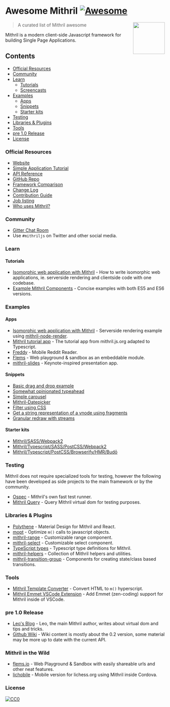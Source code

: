 # Awesome Mithril [![Awesome](https://cdn.rawgit.com/sindresorhus/awesome/d7305f38d29fed78fa85652e3a63e154dd8e8829/media/badge.svg)](https://github.com/sindresorhus/awesome)

[<img src="https://mithril.js.org/logo.svg" align="right" width="100">](https://mithril.js.org)

> A curated list of Mithril awesome

Mithril is a modern client-side Javascript framework for building Single Page Applications.

## Contents

- [Official Resources](#official-resources)
- [Community](#community)
- [Learn](#learn)
  * [Tutorials](#tutorials)
  * [Screencasts](#screencasts)
- [Examples](#examples)
  * [Apps](#apps)
  * [Snippets](#snippets)
  * [Starter kits](#starter-kits)
- [Testing](#testing)
- [Libraries & Plugins](#libraries--plugins)
- [Tools](#tools)
- [pre 1.0 Release](#pre-10-release)
- [License](#license)

### Official Resources

- [Website](https://mithril.js.org/)
- [Simple Application Tutorial](https://mithril.js.org/simple-application.html)
- [API Reference](https://mithril.js.org/api.html)
- [GitHub Repo](https://github.com/MithrilJS/mithril.js)
- [Framework Comparison](https://mithril.js.org/framework-comparison.html)
- [Change Log](https://mithril.js.org/change-log.html)
- [Contribution Guide](https://mithril.js.org/contributing.html)
- [Job listing](https://github.com/MithrilJS/mithril.js/wiki/JOBS)
- [Who uses Mithril?](https://github.com/MithrilJS/mithril.js/wiki/Who-Uses-Mithril)


### Community

- [Gitter Chat Room](https://gitter.im/mithriljs/mithril.js)
- Use `#mithriljs` on Twitter and other social media.

### Learn

#### Tutorials

- [Isomorphic web application with Mithril](https://isomorphic-mithril.mvlabs.it/en/) - How to write isomorphic web applications, ie. serverside rendering and clientside code with one codebase.
- [Example Mithril Components](https://mithril-examples.firebaseapp.com/) - Concise examples with both ES5 and ES6 versions.

### Examples

#### Apps

- [Isomorphic web application with Mithril](https://github.com/mvlabs/isomorphic-mithril) - Serverside rendering example using [mithril-node-render](https://github.com/MithrilJS/mithril-node-render).
- [Mithril tutorial app](https://github.com/spacejack/mithril-tutorial-ts) - The tutorial app from mithril.js.org adapted to Typescript.
- [Freddy](https://github.com/spacejack/freddy) - Mobile Reddit Reader.
- [Flems](https://github.com/porsager/flems) - Web playground & sandbox as an embeddable module.
- [mithril-slides](https://github.com/wulab/mithril-slides) - Keynote-inspired presentation app.

#### Snippets

- [Basic drag and drop example](https://codepen.io/grilchgristle/pen/rmaZag)
- [Somewhat opinionated typeahead](https://codepen.io/grilchgristle/pen/pPvGRg)
- [Simple carousel](https://github.com/spacejack/m-carousel)
- [Mithril-Datepicker](https://github.com/CreaturesInUnitards/mithril-datepicker)
- [Filter using CSS](https://flems.io/#0=N4IgzgpgNhDGAuEAmIBcIB0ArMIA0IAZgJYy6oDaoAdgIYC2EamAFvPVPiLAPbWL9mIAL54aDJumy4CvfhEHo5YeAAI6jMKoC8qgOQAZWgFcATtFUBRWqfgtaqgFLGoxJz1NI+qgCq0A7tQAng4A4hAeAObEtNTUqgBi5kgQpsSwANYOAIJxxFmqANIKQRDw8A4AsjbE1BCq2QBGpgy+PG7hURCxdFZI-rUOAGq0MGkOAOq11MSEyaoAQhAAbr4QYGAOAEqxKfXZngqJtPDE9LQsqgDKxptxDgCSaVrVpssOV7EO1qZ1KrX1BbmaheeIGMrpGLuSDleoATVoYHoANUr0iCnqlR49nojCQRQUSFGqi2xkaR0csTKiESyVS6Q+xKGZQcAHkZhVVEZlnwoZYkEE7EUar1CsQAF7ioKqIbEHhQHKuSANahYaAMtqNGJaQonel1VHEcbxV5BBUgvQYMAAB1c8AAFHp9ABKAA61HdMDUAEdjKlpbo9Hp3apQ6p3fQMPQeMZ+PavLBjIx+BhGjwBXhVMAQ6plsQIP5UKp7c6dAA+VQUHOh+iO2rW4zwPSZ7PxMOh95QP1F33+vDVsO86gN+BF+raCu90wB1QQDAVUzo+AYTt++c8Aw8fypADCiIgJYHwmd-bbNcdKjNEGbqin0oAZPfVAADAehjB31SuVDUHgOiinPAMCqAAVLorogAAJMAd7CBBAC6patu27ZIMQNoKkERa-nUb6qHBZ4vieA61noaHLB+frTs2eEaOsUa0Na9rxBOeHnnorg3shKHtoBMDYeum7bqYe6QIehHtqI6huhJqgye28mqPB7rHiIYggHRzAYLAGxcHIAjwEIwjwQQrjUBk5BUCAZicOgbDwNaYCoAA9M5sbWhkkTaTw9DOcidhpJwBDwEE1qSCAOAiPBwhAA)
- [Get a string representation of a vnode using fragments](https://flems.io/#0=N4IgZglgNgpgziAXAbVAOwIYFsZJAOgAsAXLKEAGhAGMB7NYmBvEAXwvW10QICsEqdBk2J4AbhgBOAAjCSMAcxwNpAXmkATWtQCuy4vmqSYGRgBFtekQDF5SkQAoAlAB00WfMbQaYkh3MV9CmksBwByQgBGMOCImCgoWjCnVzQAB387fXxISThiAGFCaA0nNg4QTBw8QzgBGnpGZh42AF0qKAg0AGsEFE5qniwIYkJJaEoQHUlyHhJiNLhEAHplnXTuhUNaLGXh0fGoAAFI-FOAVj2Rseh8fkniAE807hB71lbWIA)
- [Granular redraw with streams](https://flems.io/#0=N4IgZglgNgpgziAXAbVAOwIYFsZJAOgAsAXLKEAGhAGMB7NYmBvEAXwvW10QICsEqdBk2J4A9ACoAOmhkAVQhDgACAOQB5AEZwYAJwBue1crpYADvRHKYADzMxqxFcUIxlGYsV0qAJvGq6EJowPsrBULQA7vjyrsr6PrRYyrpMfqmhmgCeygAG+hAwkbnKkdBQKTAAtKlo6cpotLpYGFBQOWUuELJoALIQLoFQqioZuhiRJlnUsDFoCm4JSZV1eiFhObm16SVlbcr07ZU1aXqlrmjKLjAy+q0Arm5wXjDYyvdmPh7w+MoKSqVyg1aMQroEAObgs7giKaVqVHzjSJwOZbU66ErbPQqbrEWhXOKJZKNPzKPxwAJBdbZPI6WCOJq5CgyEGuXRlHRkmBgDD3KBOK7464mJIWNAiEYpWgg4F+OYyLQ6Ax6ACCnm8AB45AA+ZTAGRSYh3KCPRDKADKL2wWu1zNkThg9LxugA-GbnoE0OC7YaCkUABT6EkwM0ANWDAEow8GfS9VrpAw8Q38o8pw7Q-DJWAa0BIxDIhM8Dto9IZdMoALzKMD3NCOCD0f3ADxeOBm4DG03xJPm3TUVisCN6mTKZRiMTKADCqW+7i59lWDGUHteyUibmoGEu9zg920lOCgoOl1SWFoxpHIrQRc7birt971HwLTMgcruv0EcvqWI910l31S5R2PAJXkYZQmyJCh3HVNs9SxXRoLpBxnQHIdAOA4Dx2UAARCBQnXZQoVBDBl0dFCmgOcs4EIWg+QItwEKPXRpVBYMXQNYhDUNQtQUdSsriyexaDAMinUoitJLUD1unBVROO4rjiBdMkknwABHR5dCyc1yIZBNkP0r97UUw0zSJBSlOwgAlaomMOHJ6GXK1kg+L5GDgSzfSTZ8MFffR32HEylMNLB8AQ-1HWgiLP2M0ziEHS9R3YJLj1Pc8YH9dDUtHbCAFVrz3ClAkPMAWOSFdsBy7sTRgfA0n9LxHiHZRUpSoDRz9SJA0jILMNHH8-0uIMMzqltvHwLqetG4zMOzID5vmmRJGkS4JD+OIIgwHxZIAIQwctTDFKxCC3HwVBE0TKoqoqDxgMRa13fcSpuNblBaTAoRwJczverd7nhJi8QJNxaBLZVDtFSwGDmZR1oAdTcPwZgOxZCkmf06MYXQh1+pj-W6cUcerWt63oZxTq4t7hTBpUyxFcxodBPYKm6fRaAAazqkc8wLcnQS2navQEwDfXRiDm1g9szBY8FUjgOA0KCxTBv-d7MfBstoIw-rsIWMSKPLHd1mByA6hBlZ6mIA7iOsWBvqp-qDf0s1VHwOFdCqLGjFjRTbzNGXaDl+A4F9pT8cD4OFey4KVZgX81awf03Y91RteeLJYDNXIyh8FwzQAEmASP5ZUdaAEYAAZK9YABSXJEtjhKw7FgMY-iw1VcuJO3cF2Sqk0CJqA5tPqswnuzDT5QS5DrLlA1ZRy+UFSpBAAAZWhttk-Ad9X5QzVXnDLAAQlXiM7SdzC9bia3dFt8iHeY9ELZnhWwgO5RcVoMfgJ792Dq9vcbGqhZqXziiFBKllG6GkWjmSQyhegYG6O4MwZgGbHSXLzOs-MUFoKrDrKaMdMJd3Vm7Pyk8L79R7oQcuU9V69ByCqVBZ9KHj39H3L02tX6K3PtVbhc9tRViXgAMmEaQihP8e6aCAXiNAo8OqXx1pfYCxAhLJlUNIzw9B5HKMwvQGYEBh7ulvsQVhl92q6NaiAWyzwDpcRAD-UBmEnHKFAbAno2EAAStAoChG4c5WcyDSLXRkP4qsYVrpZTgROc0EAsB8lnBw8EgIXBzmsiqAAYsoCItAzAyBrHWYgDZLiCw3rkueOt+H8KHAAamUJXfA1cACsoCICiX9NU+ei8iHAVSJpeAxAVRoDiR4YpGTxg4HYZvHwZSzBuLtpyJRY4JxHxJvsMYExzhMGydMkIqUwobO6m4rMOYClk0uLY3QxAKmXn4ZXUBfTHjPCGSMop9BxlcCmdtWZxklrXhMVEjxE5eh0SXMKchMgwpnlrNcxI1B7gO3dhmLI0FyHGTYBwEAmAcB4HwNQBWlAaD0EYMwHg+ByF9WrMSqoPIsDQCyO6LccAqhKjaQAbhOT0fASSB5Dw5kFP5-9Pbe3LDrXO+dlAACZK4wCwByoCrgIDghIGacusr5Wjk0E0dIZoADEABOQ1i8zA2GXD4-C8rBUe0peKwgZpK61w1coRVyriCquro6y8cJh5y1BT4KodAIi6D1QAZknJXS1Mg2AAF0qBQG6BzBAKBOA4p4HSwY0BCV-nIDwEgxAzBtnHLWMwHNwR4qSGIdNhAhgAAFy74HrQANkrQMat0B8D8EJao+weBO3sBTdwEA10s26BzSAPNBbEBFrQCWstpgW0ZqgHWht+Bm3XTEMOqg3bB19ujawIAA)

#### Starter kits

- [Mithril/SASS/Webpack2](https://github.com/CreaturesInUnitards/mithril-sass-webpack-starter)
- [Mithril/Typescript/SASS/PostCSS/Webpack2](https://github.com/spacejack/mithril-webpack-ts)
- [Mithril/Typescript/PostCSS/Browserify/HMR/Budō](https://github.com/spacejack/mithril-browserify-ts-budo)

### Testing

Mithril does not require specialized tools for testing, however the following have been developed as side projects to the main framework or by the community.

- [Ospec](https://github.com/MithrilJS/mithril.js/tree/rewrite/ospec) - Mithril's own fast test runner.
- [Mithril Query](https://github.com/MithrilJS/mithril-query) - Query Mithril virtual dom for testing purposes.


### Libraries & Plugins

- [Polythene](https://github.com/ArthurClemens/Polythene) - Material Design for Mithril and React.
- [mopt](https://github.com/MithrilJS/mopt) - Optimize `m()` calls to javascript objects.
- [mithril-range](https://www.npmjs.com/package/mithril-range) - Customizable range component.
- [mithril-select](https://www.npmjs.com/package/mithril-select) - Customizable select component.
- [TypeScript types](https://www.npmjs.com/package/@types/mithril) - Typescript type definitions for Mithril.
- [mithril-helpers](https://github.com/isiahmeadows/mithril-helpers) - Collection of Mithril helpers and utilities.
- [mithril-transition-group](https://github.com/vasilrimar/mithril-transition-group) - Components for creating state/class based transitions.

### Tools

- [Mithril Template Converter](http://arthurclemens.github.io/mithril-template-converter/) - Convert HTML to `m()` hyperscript.
- [Mithril Emmet VSCode Extension](https://marketplace.visualstudio.com/items?itemName=FallenMax.mithril-emmet) - Add Emmet (zen-coding) support for Mithril inside of VSCode.

### pre 1.0 Release

- [Leo's Blog](http://lhorie.github.io/mithril-blog/) - Leo, the main Mithril author, writes about virtual dom and tips and tricks.
- [Github Wiki](https://github.com/MithrilJS/mithril.js/wiki) - Wiki content is mostly about the 0.2 version, some material may be more up to date with the current API.

### Mithril in the Wild

- [flems.io](https://flems.io) - Web Playground & Sandbox with easily shareable urls and other neat features.
- [lichobile](https://lichess.org/mobile) - Mobile version for lichess.org using Mithril inside Cordova.

### License

[![CC0](http://mirrors.creativecommons.org/presskit/buttons/88x31/svg/cc-zero.svg)](https://creativecommons.org/publicdomain/zero/1.0/)
